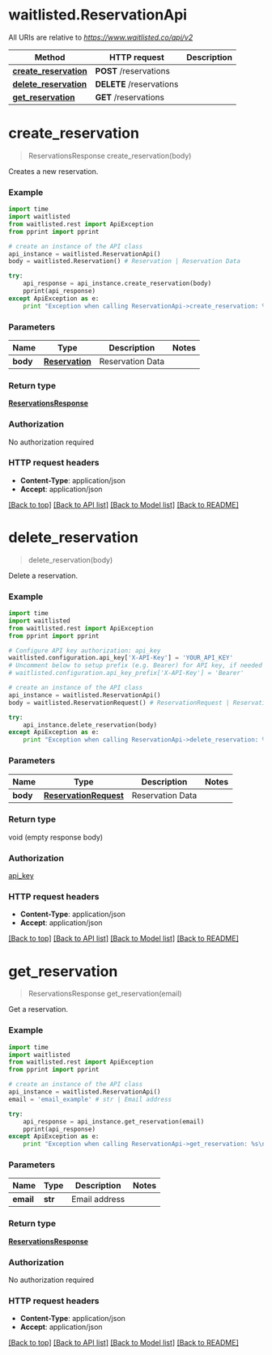# waitlisted.ReservationApi

All URIs are relative to *https://www.waitlisted.co/api/v2*

Method | HTTP request | Description
------------- | ------------- | -------------
[**create_reservation**](ReservationApi.md#create_reservation) | **POST** /reservations | 
[**delete_reservation**](ReservationApi.md#delete_reservation) | **DELETE** /reservations | 
[**get_reservation**](ReservationApi.md#get_reservation) | **GET** /reservations | 


# **create_reservation**
> ReservationsResponse create_reservation(body)



Creates a new reservation.

### Example 
```python
import time
import waitlisted
from waitlisted.rest import ApiException
from pprint import pprint

# create an instance of the API class
api_instance = waitlisted.ReservationApi()
body = waitlisted.Reservation() # Reservation | Reservation Data

try: 
    api_response = api_instance.create_reservation(body)
    pprint(api_response)
except ApiException as e:
    print "Exception when calling ReservationApi->create_reservation: %s\n" % e
```

### Parameters

Name | Type | Description  | Notes
------------- | ------------- | ------------- | -------------
 **body** | [**Reservation**](Reservation.md)| Reservation Data | 

### Return type

[**ReservationsResponse**](ReservationsResponse.md)

### Authorization

No authorization required

### HTTP request headers

 - **Content-Type**: application/json
 - **Accept**: application/json

[[Back to top]](#) [[Back to API list]](../README.md#documentation-for-api-endpoints) [[Back to Model list]](../README.md#documentation-for-models) [[Back to README]](../README.md)

# **delete_reservation**
> delete_reservation(body)



Delete a reservation.

### Example 
```python
import time
import waitlisted
from waitlisted.rest import ApiException
from pprint import pprint

# Configure API key authorization: api_key
waitlisted.configuration.api_key['X-API-Key'] = 'YOUR_API_KEY'
# Uncomment below to setup prefix (e.g. Bearer) for API key, if needed
# waitlisted.configuration.api_key_prefix['X-API-Key'] = 'Bearer'

# create an instance of the API class
api_instance = waitlisted.ReservationApi()
body = waitlisted.ReservationRequest() # ReservationRequest | Reservation Data

try: 
    api_instance.delete_reservation(body)
except ApiException as e:
    print "Exception when calling ReservationApi->delete_reservation: %s\n" % e
```

### Parameters

Name | Type | Description  | Notes
------------- | ------------- | ------------- | -------------
 **body** | [**ReservationRequest**](ReservationRequest.md)| Reservation Data | 

### Return type

void (empty response body)

### Authorization

[api_key](../README.md#api_key)

### HTTP request headers

 - **Content-Type**: application/json
 - **Accept**: application/json

[[Back to top]](#) [[Back to API list]](../README.md#documentation-for-api-endpoints) [[Back to Model list]](../README.md#documentation-for-models) [[Back to README]](../README.md)

# **get_reservation**
> ReservationsResponse get_reservation(email)



Get a reservation.

### Example 
```python
import time
import waitlisted
from waitlisted.rest import ApiException
from pprint import pprint

# create an instance of the API class
api_instance = waitlisted.ReservationApi()
email = 'email_example' # str | Email address

try: 
    api_response = api_instance.get_reservation(email)
    pprint(api_response)
except ApiException as e:
    print "Exception when calling ReservationApi->get_reservation: %s\n" % e
```

### Parameters

Name | Type | Description  | Notes
------------- | ------------- | ------------- | -------------
 **email** | **str**| Email address | 

### Return type

[**ReservationsResponse**](ReservationsResponse.md)

### Authorization

No authorization required

### HTTP request headers

 - **Content-Type**: application/json
 - **Accept**: application/json

[[Back to top]](#) [[Back to API list]](../README.md#documentation-for-api-endpoints) [[Back to Model list]](../README.md#documentation-for-models) [[Back to README]](../README.md)

